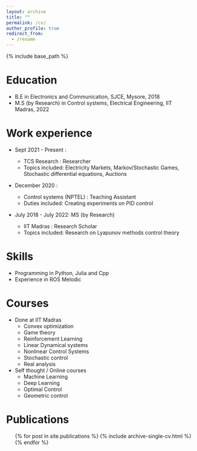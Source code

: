 ```yaml
---
layout: archive
title: ""
permalink: /cv/
author_profile: true
redirect_from:
  - /resume
---
```


{% include base_path %}

Education
======
* B.E in Electronics and Communication, SJCE, Mysore, 2018
* M.S (by Research) in Control systems, Electrical Engineering, IIT Madras, 2022

Work experience
======
* Sept 2021 - Present :
  * TCS Research : Researcher
  * Topics included: Electricity Markets, Markov/Stochastic Games, Stochastic differential equations, Auctions

* December 2020 :  
  * Control systems (NPTEL) : Teaching Assistant
  * Duties included: Creating experiments on PID control

* July 2018 - July 2022: MS (by Research)
  * IIT Madras : Research Scholar
  * Topics included: Research on Lyapunov methods control theory 
  
Skills
======
* Programming in Python, Julia and Cpp
* Experience in ROS Melodic

Courses 
=======
* Done at IIT Madras
  * Convex optimization
  * Game theory
  * Reinforcement Learning
  * Linear Dynamical systems
  * Nonlinear Control Systems
  * Stochastic control
  * Real analysis
* Self thought / Online courses 
  * Machine Learning
  * Deep Learning
  * Optimal Control
  * Geometric control 
 
<!-- Mini Projects
=== -->


Publications
======
  <ul>{% for post in site.publications %}
    {% include archive-single-cv.html %}
  {% endfor %}</ul>
  
<!-- Talks
======
  <ul>{% for post in site.talks %}
    {% include archive-single-talk-cv.html %}
  {% endfor %}</ul>
  
Teaching
======
  <ul>{% for post in site.teaching %}
    {% include archive-single-cv.html %}
  {% endfor %}</ul>
  
Service and leadership
====== -->
